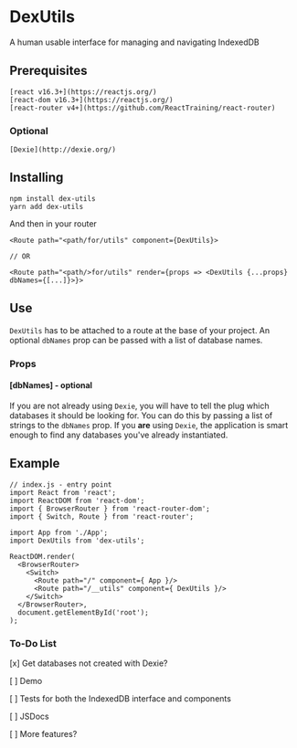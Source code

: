 # DexUtils

A human usable interface for managing and navigating IndexedDB

## Prerequisites 

```
[react v16.3+](https://reactjs.org/)
[react-dom v16.3+](https://reactjs.org/)
[react-router v4+](https://github.com/ReactTraining/react-router)
```

### Optional

```
[Dexie](http://dexie.org/)
```

## Installing

```
npm install dex-utils
yarn add dex-utils
```

And then in your router

```
<Route path="<path/for/utils" component={DexUtils}>

// OR

<Route path="<path/>for/utils" render={props => <DexUtils {...props} dbNames={[...]}>}>
```

## Use

`DexUtils` has to be attached to a route at the base of your project. An optional `dbNames` prop can be passed with a list of database names.

### Props
  
#### [dbNames] - optional

If you are not already using `Dexie`, you will have to tell the plug which databases it should be looking for. You can do this by passing a list of strings to the `dbNames` prop. If you **are** using `Dexie`, the application is smart enough to find any databases you've already instantiated.

## Example

```
// index.js - entry point
import React from 'react';
import ReactDOM from 'react-dom';
import { BrowserRouter } from 'react-router-dom';
import { Switch, Route } from 'react-router';

import App from './App';
import DexUtils from 'dex-utils';

ReactDOM.render(
  <BrowserRouter>
    <Switch>
      <Route path="/" component={ App }/>
      <Route path="/__utils" component={ DexUtils }/>
    </Switch>
  </BrowserRouter>,
  document.getElementById('root');
);

```

### To-Do List

[x] Get databases not created with Dexie?

[ ] Demo

[ ] Tests for both the IndexedDB interface and components

[ ] JSDocs

[ ] More features?
